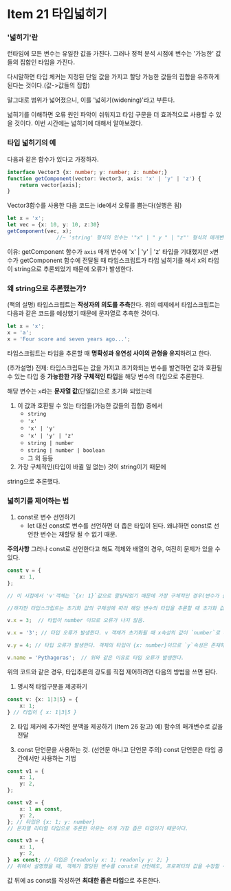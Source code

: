 # Item 21 타입넓히기



### '넓히기'란

런타임에 모든 변수는 유일한 값을 가진다. 
그러나 정적 분석 시점에 변수는 '가능한' 값들의 집합인 타입을 가진다.

다시말하면 타입 체커는 지정된 단일 값을 가지고 할당 가능한 값들의 집합을 유추하게 된다는 것이다.(값->값들의 집합)

말그대로 범위가 넓어졌으니, 이를 '넓히기(widening)'라고 부른다.

넓히기를 이해하면 오류 원인 파악이 쉬워지고 타입 구문을 더 효과적으로 사용할 수 있을 것이다. 이번 시간에는 넓히기에 대해서 알아보겠다.



### 타입 넓히기의 예


다음과 같은 함수가 있다고 가정하자.
```typescript
interface Vector3 {x: number; y: number; z: number;}
function getComponent(vector: Vector3, axis: 'x' | 'y' | 'z') {
	return vector[axis];
}
```

Vector3함수를 사용한 다음 코드는 ide에서 오류를 뿜는다(실행은 됨)
```typescript
let x = 'x';
let vec = {x: 10, y: 10, z:30}
getComponent(vec, x);
	            //~ 'string' 형식의 인수는 '"x" | " y " | "z"' 형식의 매개변수에 할당될 수 없습니다.
```

이유: 
getComponent 함수가  `axis` 매개 변수에 'x' | 'y' | 'z' 타입을 기대했지만 `x`변수가 getComponent 함수에 전달될 때 타입스크립트가 타입 넓히기를 해서 x의 타입이 string으로 추론되었기 때문에 오류가 발생한다.






### 왜 string으로 추론했는가?

(책의 설명)
타입스크립트는 **작성자의 의도를 추측**한다. 위의 예제에서 타입스크립트는 다음과 같은 코드를 예상했기 때문에 문자열로 추측한 것이다. 
```typescript
let x = 'x';
x = 'a';
x = 'Four score and seven years ago...';
```
타입스크립트는 타입을 추론할 때 **명확성과 유연성 사이의 균형을 유지**하려고 한다.

(추가설명) 
전제: 타입스크립트는 값을 가지고 초기화되는 변수를 발견하면 값과 호환될 수 있는 타입 중 **가능한한 가장 구체적인 타입**을 해당 변수의 타입으로 추론한다. 

해당 변수는 `x`라는 **문자열 값**(단일값)으로 초기화 되었는데 
1. 이 값과 호환될 수 있는 타입들(가능한 값들의 집합) 중에서
	-   `string`
	-   `'x'`
	-   `'x' | 'y'`
	-   `'x' | 'y' | 'z'`
	-   `string | number`
	-   `string | number | boolean`
	-   그 외 등등
2.  가장 구체적인(타입이 바뀔 일 없는) 것이 string이기 때문에

string으로 추론했다.




### 넓히기를 제어하는 법

1. const로 변수 선언하기
	- let 대신 const로 변수를 선언하면 더 좁은 타입이 된다. 왜냐하면 const로 선언한 변수는 재할당 될 수 없기 때문.

**주의사항**
그러나 const로 선언한다고 해도 객체와 배열의 경우, 여전히 문제가 있을 수 있다.

```typescript
const v = { 
	x: 1, 
};

// 이 시점에서 'v'객체는 `{x: 1}`값으로 할당되었기 때문에 가장 구체적인 경우(변수가 불변하는)는 `{ readonly x: 1}`이 된다. 이 타입이라면 `x` 속성이 읽기 전용이므로 `v.x` 값을 변경할 수 없다.

//하지만 타입스크립트는 초기화 값의 구체성에 따라 해당 변수의 타입을 추론할 때 초기화 값의 타입보다 더 추상적인 타입을 추론할 수 있다. 객체의 프로퍼티와 값에 따라서 가능한 객체 타입은 달라질 수 있고 너무 구체적인 타입을 추론하면 해당 변수에 다양한 값을 할당할 수 없기 때문에 초기화 값의 타입보다 더 추상적인 타입을 추론한다. 따라서 {x: number}로 타입을 추론한다.

v.x = 3;  // 타입이 number 이므로 오류가 나지 않음.

v.x = '3'; // 타입 오류가 발생한다. v 객체가 초기화될 때 x속성의 값이 `number`로 추론되었기 때문이다.

v.y = 4; // 타입 오류가 발생한다. 객체의 타입이 {x: number}이므로 `y`속성은 존재하지 않는 속성으로 판단되기 때문이다.

v.name = 'Pythagoras';  // 위와 같은 이유로 타입 오류가 발생한다.

```

위의 코드와 같은 경우, 타입추론의 강도를 직접 제어하려면 다음의 방법을 쓰면 된다.

1. 명시적 타입구문을 제공하기
```typescript
const v: {x: 1|3|5} = {
	x: 1;
} // 타입이 { x: 1|3|5 }
```


2. 타입 체커에 추가적인 문맥을 제공하기 (Item 26 참고)
	예) 함수의 매개변수로 값을 전달

3. const 단언문을 사용하는 것. (선언문 아니고 단언문 주의)
	const 단언문은 타입 공간에서만 사용하는 기법
```typescript
const v1 = {
	x: 1,
	y: 2,
};

const v2 = {
	x: 1 as const,
	y: 2,
}; // 타입은 {x: 1; y: number}
// 문자열 리터럴 타입으로 추론한 이유는 이게 가장 좁은 타입이기 때문이다.

const v3 = {
	x: 1,
	y: 2,
} as const; // 타입은 {readonly x: 1; readonly y: 2; }
// 위에서 설명했을 때, 객체가 할당된 변수를 const로 선언해도, 프로퍼티의 값을 수정할 수 있는 객체이기 때문에 타입 넓히기의 제어가 안되었었다. 그런데 여기서는 단언문을 사용해 객체를 상수형태로 만들었다. 다시말해 객체의 속성 값을 수정하지 못하게 했다는 것이므로 readonly 타입(읽기전용)으로 처리했다.
```

값 뒤에 as const를 작성하면 **최대한 좁은 타입**으로 추론한다.